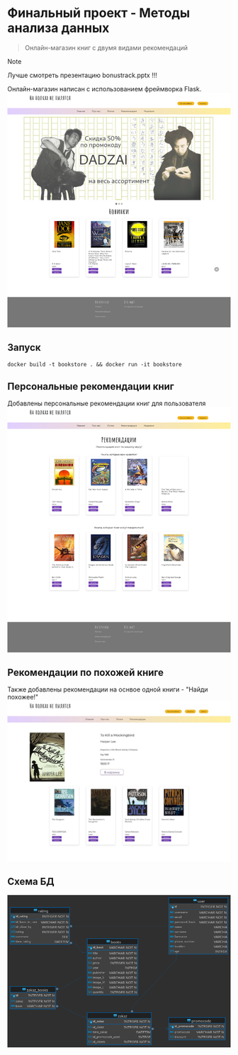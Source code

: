 # Финальный проект - Методы анализа данных
> Онлайн-магазин книг с двумя видами рекомендаций

> [!NOTE]
> Лучше смотреть презентацию bonustrack.pptx !!!

Онлайн-магазин написан с использованием фреймворка Flask.
![Главная](Screenshots/main.png)

## Запуск
```
docker build -t bookstore . && docker run -it bookstore
```

## Персональные рекомендации книг
Добавлены персональные рекомендации книг для пользователя
![Рекомендации](Screenshots/recs.png)

## Рекомендации по похожей книге
Также добавлены рекомендации на оснвое одной книги - "Найди похожее!"
![Рекомендации](Screenshots/recs1.png)

## Схема БД
![Схема БД](database.png)

